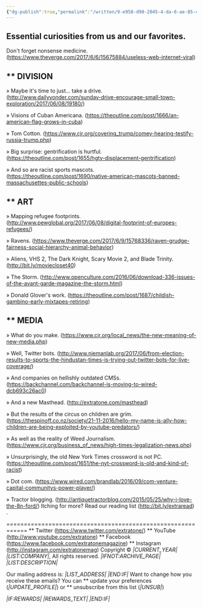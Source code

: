 ```yaml
---
{"dg-publish":true,"permalink":"/written/9-e958-d90-2045-4-da-6-ae-85-cb-6-f48-a93-d72/","dgHomeLink":true,"dgPassFrontmatter":false}
---
```


Essential curiosities from us and our favorites.
------------------------------------------------------------
Don't forget nonsense medicine. (https://www.theverge.com/2017/6/6/15675884/useless-web-internet-viral)


** DIVISION
------------------------------------------------------------
» Maybe it's time to just... take a drive. (http://www.dailyyonder.com/sunday-drive-encourage-small-town-exploration/2017/06/08/19180/)

» Visions of Cuban Americana. (https://theoutline.com/post/1666/an-american-flag-grows-in-cuba)

» Tom Cotton. (https://www.cjr.org/covering_trump/comey-hearing-testify-russia-trump.php)

» Big surprise: gentrification is hurtful. (https://theoutline.com/post/1655/hgtv-displacement-gentrification)

» And so are racist sports mascots. (https://theoutline.com/post/1690/native-american-mascots-banned-massachusettes-public-schools)


** ART
------------------------------------------------------------
» Mapping refugee footprints. (http://www.pewglobal.org/2017/06/08/digital-footprint-of-europes-refugees/)

» Ravens. (https://www.theverge.com/2017/6/9/15768336/raven-grudge-fairness-social-hierarchy-animal-behavior)

» Aliens, VHS 2, The Dark Knight, Scary Movie 2, and Blade Trinity. (http://bit.ly/moviecloset40)

» The Storm. (http://www.openculture.com/2016/06/download-336-issues-of-the-avant-garde-magazine-the-storm.html)

» Donald Glover's work. (https://theoutline.com/post/1687/childish-gambino-early-mixtapes-retiring)


** MEDIA
------------------------------------------------------------
» What do you make. (https://www.cjr.org/local_news/the-new-meaning-of-new-media.php)

» Well, Twitter bots. (http://www.niemanlab.org/2017/06/from-election-results-to-sports-the-hindustan-times-is-trying-out-twitter-bots-for-live-coverage/)

» And companies on hellishly outdated CMSs. (https://backchannel.com/backchannel-is-moving-to-wired-dcb693c26ac0)

» And a new Masthead. (http://extratone.com/masthead)

» But the results of the circus on children are grim. (https://thespinoff.co.nz/society/21-11-2016/hello-my-name-is-ally-how-children-are-being-exploited-by-youtube-predators/)

» As well as the reality of Weed Journalism. (https://www.cjr.org/business_of_news/high-times-legalization-news.php)

» Unsurprisingly, the old New York Times crossword is not PC. (https://theoutline.com/post/1651/the-nyt-crossword-is-old-and-kind-of-racist)

» Dot com. (https://www.wired.com/brandlab/2016/09/com-venture-capital-communitys-power-player/)

» Tractor blogging. (http://antiquetractorblog.com/2015/05/25/why-i-love-the-8n-ford/)
Itching for more?
Read our reading list (http://bit.ly/extraread) .

============================================================
** Twitter (https://www.twitter.com/extratone/)
** YouTube (http://www.youtube.com/extratone)
** Facebook (https://www.facebook.com/extratonemagazine)
** Instagram (http://instagram.com/extratonemag)
Copyright © *|CURRENT_YEAR|* *|LIST:COMPANY|*, All rights reserved.
*|IFNOT:ARCHIVE_PAGE|* *|LIST:DESCRIPTION|*

Our mailing address is:
*|LIST_ADDRESS|* *|END:IF|*
Want to change how you receive these emails?
You can ** update your preferences (*|UPDATE_PROFILE|*)
or ** unsubscribe from this list (*|UNSUB|*)

*|IF:REWARDS|* *|REWARDS_TEXT|* *|END:IF|*